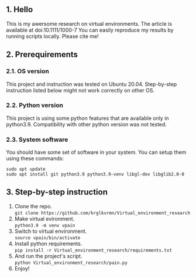 ## 1. Hello

This is my awersome research on virtual environments. The article is available at doi:10.1111/1000-7 
You can easily reproduce my results by running scripts locally.
Please cite me!

## 2. Prerequirements

### 2.1. OS version

This project and instruction was tested on Ubuntu 20.04.
Step-by-step instruction listed below might not work correctly on other OS.

### 2.2. Python version

This project is using some python features that are available only in python3.9.
Compatibility with other python version was not tested.

### 2.3. System software

You should have some set of software in your system. You can setup them using these commands:

`sudo apt update`<br>
`sudo apt install git python3.9 python3.9-venv libgl-dev libglib2.0-0`

## 3. Step-by-step instruction

1. Clone the repo.<br> `git clone https://github.com/krglkvrmn/Virtual_environment_research`
1. Make virtual evironment.<br>  `python3.9 -m venv vpain`
1. Switch to virtual environment.<br> `source vpain/bin/activate`
1. Install python requirements.<br> `pip install -r Virtual_environment_research/requirements.txt`
1. And run the project's script.<br> `python Virtual_environment_research/pain.py`
1. Enjoy!
